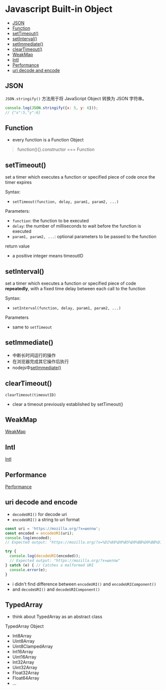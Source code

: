 # Javascript Built-in Object

- [JSON](#json)
- [Function](#function)
- [setTimeout()](#settimeout)
- [setInterval()](#setinterval)
- [setImmediate()](#setimmediate)
- [clearTimeout()](#cleartimeout)
- [WeakMap](#weakmap)
- [Intl](#intl)
- [Performance](#performance)
- [uri decode and encode](#uri-decode-and-encode)

## JSON

`JSON.stringify()` 方法用于将 JavaScript Object 转换为 JSON 字符串。

```js
console.log(JSON.stringify({x: 5, y: 6}));
// {"x":5,"y":6}
```

## Function

- every function is a Function Object

> function(){}.constructor === Function

## setTimeout()

set a timer which executes a function or specified piece of code once the timer expires

Syntax:

- `setTimeout(function, delay, param1, param2, ...) `

Parameters:

- `function`: the function to be executed
- `delay`: the number of milliseconds to wait before the function is executed
- `param1, param2, ...`: optional parameters to be passed to the function

return value

- a positive integer means timeoutID

## setInterval()

set a timer which executes a function or specified piece of code **repeatedly**, with a fixed time delay between each call to the function

Syntax:

- `setInterval(function, delay, param1, param2, ...)`

Parameters

- same to `setTimeout`

## setImmediate()

- 中断长时间运行的操作
- 在浏览器完成其它操作后执行
- nodejs中[setImmediate()](nodejs-timers.md#setimmediate)

## clearTimeout()

`clearTimeout(timeoutID)`

- clear a timeout previously established by setTimeout()

## WeakMap

[WeakMap](javascript-built-in-object-weakmap.md)

## Intl

[Intl](javascript-built-in-object-intl.md)

## Performance

[Performance](javascript-built-in-object-performance.md)

## uri decode and encode

- `decodeURI()` for decode uri
- `encodeURI()` a string to uri format

```js
const uri = 'https://mozilla.org/?x=шеллы';
const encoded = encodeURI(uri);
console.log(encoded);
// Expected output: "https://mozilla.org/?x=%D1%88%D0%B5%D0%BB%D0%BB%D1%8B"

try {
  console.log(decodeURI(encoded));
  // Expected output: "https://mozilla.org/?x=шеллы"
} catch (e) { // Catches a malformed URI
  console.error(e);
}
```

- i didn't find difference between `encodeURI()` and `encodeURIComponent()`
- and `decodeURI()` and `decodeURIComponent()`

## TypedArray

- think about TypedArray as an abstract class

TypedArray Object

- Int8Array
- Uint8Array
- Uint8ClampedArray
- Int16Array
- Uint16Array
- Int32Array
- Uint32Array
- Float32Array
- Float64Array
- ...

